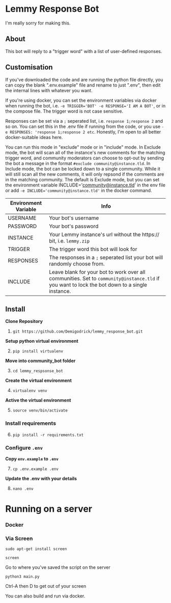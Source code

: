 # Lemmy Response Bot
I'm really sorry for making this.

## About
This bot will reply to a "trigger word" with a list of user-defined responses. 

## Customisation
If you've downloaded the code and are running the python file directly, you can copy the blank ".env.example" file and rename to just ".env", then edit the internal lines with whatever you want.

If you're using docker, you can set the environment variables via docker when running the bot, i.e. `-e TRIGGER='BOT' -e RESPONSE='I AM A BOT'`, or in the compose file. The trigger word is not case sensitive.

Responses can be set via a `;` seperated list, i.e. `response 1;response 2` and so on. You can set this in the .env file if running from the code, or you use `-e RESPONSES: 'response 1;response 2 etc`. Honestly, I'm open to all better docker-suitable ideas here.

You can run this mode in "exclude" mode or in "include" mode. In Exclude mode, the bot will scan all of the instance's new comments for the matching trigger word, and community moderators can choose to opt-out by sending the bot a message in the format `#exclude community@instance.tld`. In Include mode, the bot can be locked down to a single community. While it will still scan all the new comments, it will only repsond if the comments are in the matching community. The default is Exclude mode, but you can set the environment variable INCLUDE='community@instance.tld' in the env file or add `-e INCLUDE='community@instance.tld'` in the docker command.

| Environment Variable    | Info |
| -------- | ------- |
| USERNAME  | Your bot's username    |
| PASSWORD | Your bot's password     |
| INSTANCE    | Your Lemmy instance's url without the https:// bit, i.e. `lemmy.zip`    |
| TRIGGER   | The trigger word this bot will look for   |
| RESPONSES | The responses in a `;` seperated list your bot will randomly choose from. |
| INCLUDE   | Leave blank for your bot to work over all communities. Set to `community@instance.tld` if you want to lock the bot down to a single instance. |



## Install

**Clone Repository**

1. `git https://github.com/Demigodrick/lemmy_response_bot.git`

**Setup python virtual environment**

2. `pip install virtualenv`

**Move into community_bot folder**

3. `cd lemmy_respsonse_bot`

**Create the virtual environment**

4. `virtualenv venv`

**Active the virtual environment**

5. `source venv/bin/activate`

### Install requirements

6. `pip install -r requirements.txt`

### Configure `.env`
**Copy `env.example` to `.env`**

7. `cp .env.example .env`

**Update the .env with your details**

8. `nano .env`

# Running on a server

### Docker



### Via Screen

`sudo apt-get install screen`

`screen `

Go to where you've saved the script on the server

`python3 main.py`

Ctrl-A then D to get out of your screen

You can also build and run via docker.
